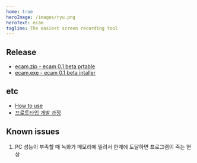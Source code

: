 ```yaml
---
home: true
heroImage: /images/ryu.png
heroText: ecam
tagline: The easiest screen recording tool
---
```



## Release
* [ecam.zip - ecam 0.1 beta prtable](/downloads/0.1-beta/ecam.zip)
* [ecam.exe - ecam 0.1 beta intaller](/downloads/0.1-beta/ecam.exe)


## etc
* [How to use](/how-to-use)
* [프로토타입 개발 과정](https://www.youtube.com/playlist?list=PL_K0yFEgjop-rZXCl0UG8aCilXanwM8zS)


## Known issues
1. PC 성능이 부족할 때 녹화가 메모리에 밀려서 한계에 도달하면 프로그램이 죽는 현상